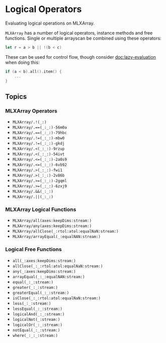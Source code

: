 # Logical Operators

Evaluating logical operations on MLXArray.

``MLXArray`` has a number of logical operators, instance methods and free functions.  Single or
multiple arrayscan be combined using these operators:

```swift
let r = a > b || !(b < c)
```

These can be used for control flow, though consider <doc:lazy-evaluation> when doing this:

```swift
if (a < b).all().item() {
    ...
}
```

## Topics

### MLXArray Operators

- ``MLXArray/.!(_:)``
- ``MLXArray/.==(_:_:)-56m0a``
- ``MLXArray/.==(_:_:)-79hbc``
- ``MLXArray/.!=(_:_:)-mbw0``
- ``MLXArray/.!=(_:_:)-gkdj``
- ``MLXArray/.<(_:_:)-9rzup``
- ``MLXArray/.<(_:_:)-54ivt``
- ``MLXArray/.<=(_:_:)-2a0s9``
- ``MLXArray/.<=(_:_:)-6vb92``
- ``MLXArray/.>(_:_:)-fwi1``
- ``MLXArray/.>(_:_:)-2v86b``
- ``MLXArray/.>=(_:_:)-2gqml``
- ``MLXArray/.>=(_:_:)-6zxj9``
- ``MLXArray/.&&(_:_:)``
- ``MLXArray/.||(_:_:)``

### MLXArray Logical Functions

- ``MLXArray/all(axes:keepDims:stream:)``
- ``MLXArray/any(axes:keepDims:stream:)``
- ``MLXArray/allClose(_:rtol:atol:equalNaN:stream:)``
- ``MLXArray/arrayEqual(_:equalNAN:stream:)``

### Logical Free Functions

- ``all(_:axes:keepDims:stream:)``
- ``allClose(_:_:rtol:atol:equalNaN:stream:)``
- ``any(_:axes:keepDims:stream:)``
- ``arrayEqual(_:_:equalNAN:stream:)``
- ``equal(_:_:stream:)``
- ``greater(_:_:stream:)``
- ``greaterEqual(_:_:stream:)``
- ``isClose(_:_:rtol:atol:equalNaN:stream:)``
- ``less(_:_:stream:)``
- ``lessEqual(_:_:stream:)``
- ``logicalAnd(_:_:stream:)``
- ``logicalNot(_:stream:)``
- ``logicalOr(_:_:stream:)``
- ``notEqual(_:_:stream:)``
- ``where(_:_:_:stream:)``
